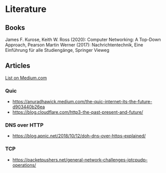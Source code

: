 # Literature

## Books

James F. Kurose, Keith W. Ross (2020): Computer Networking: A Top-Down Approach, Pearson Martin Werner (2017):
Nachrichtentechnik, Eine Einführung für alle Studiengänge, Springer Vieweg

## Articles

[List on Medium.com](https://medium.com/@fh_89268/list/computer-networks-a2d65715b558)

### Quic

- https://anuradhawick.medium.com/the-quic-internet-its-the-future-d903440b26ea
- https://blog.cloudflare.com/http3-the-past-present-and-future/

### DNS over HTTP

- https://blog.apnic.net/2018/10/12/doh-dns-over-https-explained/

### TCP

- https://packetpushers.net/general-network-challenges-iptcpudp-operations/